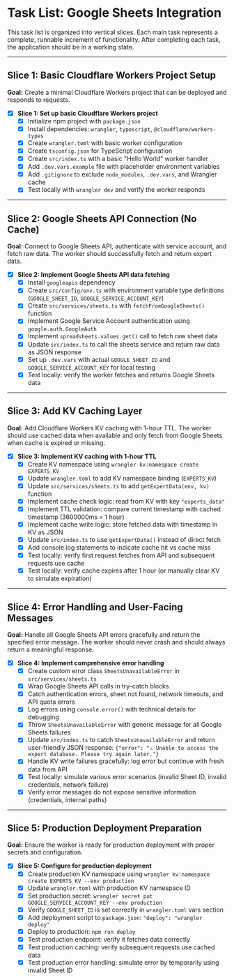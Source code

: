 # Task List: Google Sheets Integration

This task list is organized into vertical slices. Each main task represents a complete, runnable increment of functionality. After completing each task, the application should be in a working state.

---

## Slice 1: Basic Cloudflare Workers Project Setup

**Goal:** Create a minimal Cloudflare Workers project that can be deployed and responds to requests.

- [x] **Slice 1: Set up basic Cloudflare Workers project**
  - [x] Initialize npm project with `package.json`
  - [x] Install dependencies: `wrangler`, `typescript`, `@cloudflare/workers-types`
  - [x] Create `wrangler.toml` with basic worker configuration
  - [x] Create `tsconfig.json` for TypeScript configuration
  - [x] Create `src/index.ts` with a basic "Hello World" worker handler
  - [x] Add `.dev.vars.example` file with placeholder environment variables
  - [x] Add `.gitignore` to exclude `node_modules`, `.dev.vars`, and Wrangler cache
  - [x] Test locally with `wrangler dev` and verify the worker responds

---

## Slice 2: Google Sheets API Connection (No Cache)

**Goal:** Connect to Google Sheets API, authenticate with service account, and fetch raw data. The worker should successfully fetch and return expert data.

- [x] **Slice 2: Implement Google Sheets API data fetching**
  - [x] Install `googleapis` dependency
  - [x] Create `src/config/env.ts` with environment variable type definitions (`GOOGLE_SHEET_ID`, `GOOGLE_SERVICE_ACCOUNT_KEY`)
  - [x] Create `src/services/sheets.ts` with `fetchFromGoogleSheets()` function
  - [x] Implement Google Service Account authentication using `google.auth.GoogleAuth`
  - [x] Implement `spreadsheets.values.get()` call to fetch raw sheet data
  - [x] Update `src/index.ts` to call the sheets service and return raw data as JSON response
  - [x] Set up `.dev.vars` with actual `GOOGLE_SHEET_ID` and `GOOGLE_SERVICE_ACCOUNT_KEY` for local testing
  - [x] Test locally: verify the worker fetches and returns Google Sheets data

---

## Slice 3: Add KV Caching Layer

**Goal:** Add Cloudflare Workers KV caching with 1-hour TTL. The worker should use cached data when available and only fetch from Google Sheets when cache is expired or missing.

- [x] **Slice 3: Implement KV caching with 1-hour TTL**
  - [x] Create KV namespace using `wrangler kv:namespace create EXPERTS_KV`
  - [x] Update `wrangler.toml` to add KV namespace binding (`EXPERTS_KV`)
  - [x] Update `src/services/sheets.ts` to add `getExpertData(env, kv)` function
  - [x] Implement cache check logic: read from KV with key `"experts_data"`
  - [x] Implement TTL validation: compare current timestamp with cached timestamp (3600000ms = 1 hour)
  - [x] Implement cache write logic: store fetched data with timestamp in KV as JSON
  - [x] Update `src/index.ts` to use `getExpertData()` instead of direct fetch
  - [x] Add console.log statements to indicate cache hit vs cache miss
  - [x] Test locally: verify first request fetches from API and subsequent requests use cache
  - [x] Test locally: verify cache expires after 1 hour (or manually clear KV to simulate expiration)

---

## Slice 4: Error Handling and User-Facing Messages

**Goal:** Handle all Google Sheets API errors gracefully and return the specified error message. The worker should never crash and should always return a meaningful response.

- [x] **Slice 4: Implement comprehensive error handling**
  - [x] Create custom error class `SheetsUnavailableError` in `src/services/sheets.ts`
  - [x] Wrap Google Sheets API calls in try-catch blocks
  - [x] Catch authentication errors, sheet not found, network timeouts, and API quota errors
  - [x] Log errors using `console.error()` with technical details for debugging
  - [x] Throw `SheetsUnavailableError` with generic message for all Google Sheets failures
  - [x] Update `src/index.ts` to catch `SheetsUnavailableError` and return user-friendly JSON response: `{"error": "⚠️ Unable to access the expert database. Please try again later."}`
  - [x] Handle KV write failures gracefully: log error but continue with fresh data from API
  - [x] Test locally: simulate various error scenarios (invalid Sheet ID, invalid credentials, network failure)
  - [x] Verify error messages do not expose sensitive information (credentials, internal paths)

---

## Slice 5: Production Deployment Preparation

**Goal:** Ensure the worker is ready for production deployment with proper secrets and configuration.

- [x] **Slice 5: Configure for production deployment**
  - [x] Create production KV namespace using `wrangler kv:namespace create EXPERTS_KV --env production`
  - [x] Update `wrangler.toml` with production KV namespace ID
  - [x] Set production secret: `wrangler secret put GOOGLE_SERVICE_ACCOUNT_KEY --env production`
  - [x] Verify `GOOGLE_SHEET_ID` is set correctly in `wrangler.toml` vars section
  - [x] Add deployment script to `package.json`: `"deploy": "wrangler deploy"`
  - [x] Deploy to production: `npm run deploy`
  - [x] Test production endpoint: verify it fetches data correctly
  - [x] Test production caching: verify subsequent requests use cached data
  - [x] Test production error handling: simulate error by temporarily using invalid Sheet ID
